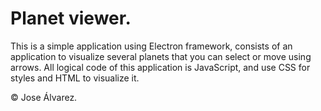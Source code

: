 # Planet viewer.

This is a simple application using Electron framework, consists of an application to visualize several planets that you can select or move using arrows.
All logical code of this application is JavaScript, and use CSS for styles and HTML to visualize it.


© Jose Álvarez.
